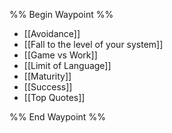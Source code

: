 %% Begin Waypoint %%
- [[Avoidance]]
- [[Fall to the level of your system]]
- [[Game vs Work]]
- [[Limit of Language]]
- [[Maturity]]
- [[Success]]
- [[Top Quotes]]

%% End Waypoint %%